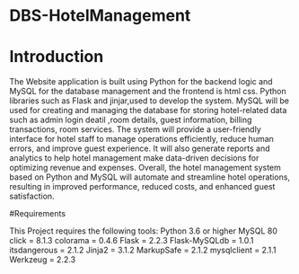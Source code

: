 # DBS-HotelManagement
# Introduction

The Website application is built using Python for the backend logic and MySQL for the database management and the frontend is html css. Python libraries such as Flask and jinjar,used to develop the system. MySQL will be used for creating and managing the database for storing hotel-related data such as  admin login deatil ,room details, guest information, billing transactions, room services.
The system will provide a user-friendly interface for hotel staff to manage operations efficiently, reduce human errors, and improve guest experience. It will also generate reports and analytics to help hotel management make data-driven decisions for optimizing revenue and expenses.
Overall, the hotel management system based on Python and MySQL will automate and streamline hotel operations, resulting in improved performance, reduced costs, and enhanced guest satisfaction.

#Requirements

This Project requires the following tools:
Python 3.6 or higher
MySQL 80
click = 8.1.3
colorama = 0.4.6
Flask = 2.2.3
Flask-MySQLdb = 1.0.1
itsdangerous = 2.1.2
Jinja2 = 3.1.2
MarkupSafe = 2.1.2
mysqlclient = 2.1.1
Werkzeug = 2.2.3
